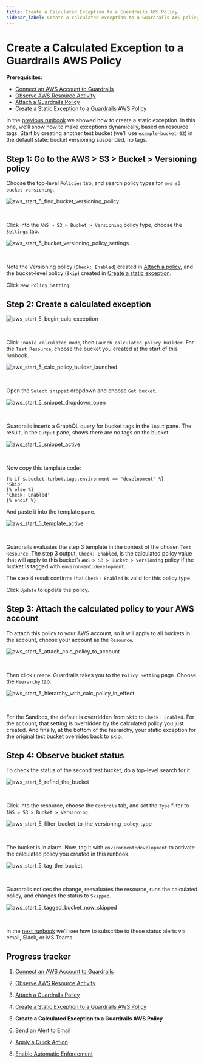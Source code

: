 ```yaml
---
title: Create a Calculated Exception to a Guardrails AWS Policy
sidebar_label: Create a calculated exception to a Guardrails AWS policy
---
```



# Create a Calculated Exception to a Guardrails AWS Policy

**Prerequisites**:

- [Connect an AWS Account to Guardrails](/guardrails/docs/getting-started/getting-started-aws/connect-an-account/)
- [Observe AWS Resource Activity](/guardrails/docs/getting-started/getting-started-aws/observe-aws-activity/)
- [Attach a Guardrails Policy](/guardrails/docs/getting-started/getting-started-aws/attach-a-policy/)
- [Create a Static Exception to a Guardrails AWS Policy](/guardrails/docs/getting-started/getting-started-aws/create-static-exception/)


In the [previous runbook](guardrails/docs/runbooks/getting-started-aws/create_static_exception) we showed how to create a static exception. In this one, we’ll show how to make exceptions dynamically, based on resource tags. Start by creating another test bucket (we’ll use `example-bucket-02`) in the default state: bucket versioning suspended, no tags.

## Step 1: Go to the AWS > S3 > Bucket > Versioning policy

Choose the top-level `Policies` tab, and search policy types for `aws s3 bucket versioning`.
<p><img alt="aws_start_5_find_bucket_versioning_policy" src="/images/docs/guardrails/getting-started/getting-started-aws/create-calculated-exception/aws-start-5-find-bucket-versioning-policy.png"/></p><br/>

Click into the `AWS > S3 > Bucket > Versioning` policy type, choose the `Settings` tab.
<p><img alt="aws_start_5_bucket_versioning_policy_settings" src="/images/docs/guardrails/getting-started/getting-started-aws/create-calculated-exception/aws-start-5-bucket-versioning-policy-settings.png"/></p><br/>

Note the Versioning policy (`Check: Enabled`) created in [Attach a policy](/guardrails/docs/getting-started/getting-started-aws/attach-a-policy), and the bucket-level policy (`Skip`) created in [Create a static exception](/guardrails/docs/getting-started/getting-started-aws/create-static-exception).

Click `New Policy Setting`.

## Step 2: Create a calculated exception
<p><img alt="aws_start_5_begin_calc_exception" src="/images/docs/guardrails/getting-started/getting-started-aws/create-calculated-exception/aws-start-5-begin-calc-exception.png"/></p><br/>

Click `Enable calculated mode`, then `Launch calculated policy builder`. For the `Test Resource`, choose the bucket you created at the start of this runbook.
<p><img alt="aws_start_5_calc_policy_builder_launched" src="/images/docs/guardrails/getting-started/getting-started-aws/create-calculated-exception/aws-start-5-calc-policy-builder-launched.png"/></p><br/>

Open the `Select snippet` dropdown and choose `Get bucket`.
<p><img alt="aws_start_5_snippet_dropdown_open" src="/images/docs/guardrails/getting-started/getting-started-aws/create-calculated-exception/aws-start-5-snippet-dropdown-open.png"/></p><br/>

Guardrails inserts a GraphQL query for bucket tags in the `Input` pane. The result, in the `Output` pane, shows there are no tags on the bucket.
<p><img alt="aws_start_5_snippet_active" src="/images/docs/guardrails/getting-started/getting-started-aws/create-calculated-exception/aws-start-5-snippet-active.png"/></p><br/>



Now copy this template code:

```nunjucks
{% if $.bucket.turbot.tags.environment == "development" %}
'Skip'
{% else %}
'Check: Enabled'
{% endif %}
```

And paste it into the template pane.
<p><img alt="aws_start_5_template_active" src="/images/docs/guardrails/getting-started/getting-started-aws/create-calculated-exception/aws-start-5-template-active.png"/></p><br/>



Guardrails evaluates the step 3 template in the context of the chosen `Test Resource`. The step 3 output, `Check: Enabled`, is the calculated policy value that will apply to this bucket’s `AWS > S3 > Bucket > Versioning` policy if the bucket is tagged with `environment:development`.

The step 4 result confirms that `Check: Enabled` is valid for this policy type.

Click `Update` to update the policy.

## Step 3: Attach the calculated policy to your AWS account

To attach this policy to your AWS account, so it will apply to all buckets in the account, choose your account as the `Resource`.
<p><img alt="aws_start_5_attach_calc_policy_to_account" src="/images/docs/guardrails/getting-started/getting-started-aws/create-calculated-exception/aws-start-5-attach-calc-policy-to-account.png"/></p><br/>

Then click `Create`. Guardrails takes you to the `Policy Setting` page. Choose the `Hierarchy` tab.
<p><img alt="aws_start_5_hierarchy_with_calc_policy_in_effect" src="/images/docs/guardrails/getting-started/getting-started-aws/create-calculated-exception/aws-start-5-hierarchy-with-calc-policy-in-effect.png"/></p><br/>



For the Sandbox, the default is overridden from `Skip` to `Check: Enabled`. For the account, that setting is overridden by the calculated policy you just created. And finally, at the bottom of the hierarchy, your static exception for the original test bucket overrides back to skip.


## Step 4: Observe bucket status

To check the status of the second test bucket, do a top-level search for it.
<p><img alt="aws_start_5_refind_the_bucket" src="/images/docs/guardrails/getting-started/getting-started-aws/create-calculated-exception/aws-start-5-refind-the-bucket.png"/></p><br/>



Click into the resource, choose the `Controls` tab, and set the `Type` filter to `AWS > S3 > Bucket > Versioning`.
<p><img alt="aws_start_5_filter_bucket_to_the_versioning_policy_type" src="/images/docs/guardrails/getting-started/getting-started-aws/create-calculated-exception/aws-start-5-filter-bucket-to-the-versioning-policy-type.png"/></p><br/>

The bucket is in alarm. Now, tag it with `environment:development` to activate the calculated policy you created in this runbook.
<p><img alt="aws_start_5_tag_the_bucket" src="/images/docs/guardrails/getting-started/getting-started-aws/create-calculated-exception/aws-start-5-tag-the-bucket.png"/></p><br/>



Guardrails notices the change, reevaluates the resource, runs the calculated policy, and changes the status to `Skipped`.
<p><img alt="aws_start_5_tagged_bucket_now_skipped" src="/images/docs/guardrails/getting-started/getting-started-aws/create-calculated-exception/aws-start-5-tagged-bucket-now-skipped.png"/></p><br/>

In the [next runbook](/guardrails/docs/getting-started/getting-started-aws/send-alert-to-email) we’ll see how to subscribe to these status alerts via email, Slack, or MS Teams.





## Progress tracker

1. [Connect an AWS Account to Guardrails](/guardrails/docs/getting-started/getting-started-aws/connect-an-account/)

2. [Observe AWS Resource Activity](/guardrails/docs/getting-started/getting-started-aws/observe-aws-activity/)

3. [Attach a Guardrails Policy](/guardrails/docs/getting-started/getting-started-aws/attach-a-policy/)

4. [Create a Static Exception to a Guardrails AWS Policy](/guardrails/docs/getting-started/getting-started-aws/create-static-exception/)

5. **Create a Calculated Exception to a Guardrails AWS Policy**

6. [Send an Alert to Email](/guardrails/docs/getting-started/getting-started-aws/send-alert-to-email/)

7. [Apply a Quick Action](/guardrails/docs/getting-started/getting-started-aws/apply-quick-action/)

8. [Enable Automatic Enforcement](/guardrails/docs/getting-started/getting-started-aws/enable-enforcement/)
